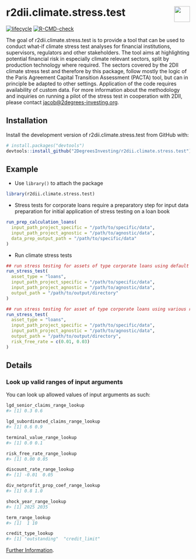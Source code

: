 
<!-- README.md is generated from README.Rmd. Please edit that file -->

# r2dii.climate.stress.test <a href='https://github.com/2DegreesInvesting/r2dii.climate.stress.test'><img src='https://imgur.com/A5ASZPE.png' align='right' height='43' /></a>

<!-- badges: start -->

[![lifecycle](https://img.shields.io/badge/lifecycle-experimental-orange.svg)](https://www.tidyverse.org/lifecycle/#experimental)
[![R-CMD-check](https://github.com/2DegreesInvesting/r2dii.climate.stress.test/workflows/R-CMD-check/badge.svg)](https://github.com/2DegreesInvesting/r2dii.climate.stress.test/actions)
<!-- badges: end -->

The goal of r2dii.climate.stress.test is to provide a tool that can be
used to conduct what-if climate stress test analyses for financial
institutions, supervisors, regulators and other stakeholders. The tool
aims at highlighting potential financial risk in especially climate
relevant sectors, split by production technology where required. The
sectors covered by the 2DII climate stress test and therefore by this
package, follow mostly the logic of the Paris Agreement Capital
Transition Assessment (PACTA) tool, but can in principle be adapted to
other settings. Application of the code requires availability of custom
data. For more information about the methodology and inquiries on
running a pilot of the stress test in cooperation with 2DII, please
contact <jacob@2degrees-investing.org>.

## Installation

Install the development version of r2dii.climate.stress.test from GitHub
with:

``` r
# install.packages("devtools")
devtools::install_github("2DegreesInvesting/r2dii.climate.stress.test")
```

## Example

  - Use `library()` to attach the package

<!-- end list -->

``` r
library(r2dii.climate.stress.test)
```

  - Stress tests for corporate loans require a preparatory step for
    input data preparation for initial application of stress testing on
    a loan book

<!-- end list -->

``` r
run_prep_calculation_loans(
  input_path_project_specific = "/path/to/specific/data",
  input_path_project_agnostic = "/path/to/agnostic/data",
  data_prep_output_path = "/path/to/specific/data"
)
```

  - Run climate stress tests

<!-- end list -->

``` r
## run stress testing for assets of type corporate loans using default parameters
run_stress_test(
  asset_type = "loans",
  input_path_project_specific = "/path/to/specific/data",
  input_path_project_agnostic = "/path/to/agnostic/data",
  output_path = "/path/to/output/directory"
)

## run stress testing for asset of type corporate loans using various risk_free_rates to analyse sensitivities
run_stress_test(
  asset_type = "loans",
  input_path_project_specific = "/path/to/specific/data",
  input_path_project_agnostic = "/path/to/agnostic/data",
  output_path = "/path/to/output/directory",
  risk_free_rate = c(0.01, 0.03)
)
```

## Details

### Look up valid ranges of input arguments

You can look up allowed values of input arguments as such:

``` r
lgd_senior_claims_range_lookup
#> [1] 0.3 0.6

lgd_subordinated_claims_range_lookup
#> [1] 0.6 0.9

terminal_value_range_lookup
#> [1] 0.0 0.1

risk_free_rate_range_lookup
#> [1] 0.00 0.05

discount_rate_range_lookup
#> [1] -0.01  0.05

div_netprofit_prop_coef_range_lookup
#> [1] 0.8 1.0

shock_year_range_lookup
#> [1] 2025 2035

term_range_lookup
#> [1]  1 10

credit_type_lookup
#> [1] "outstanding"  "credit_limit"
```

[Further
Information](https://2degreesinvesting.github.io/r2dii.climate.stress.test/articles/).
